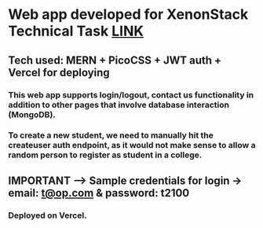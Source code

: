 # Web app developed for XenonStack Technical Task [LINK](https://www.xenonstk.vercel.app)

## Tech used: MERN + PicoCSS + JWT auth + Vercel for deploying

### This web app supports login/logout, contact us functionality in addition to other pages that involve database interaction (MongoDB).

### To create a new student, we need to manually hit the createuser auth endpoint, as it would not make sense to allow a random person to register as student in a college.

## IMPORTANT --> Sample credentials for login -> email: t@op.com & password: t2100

### Deployed on Vercel.
